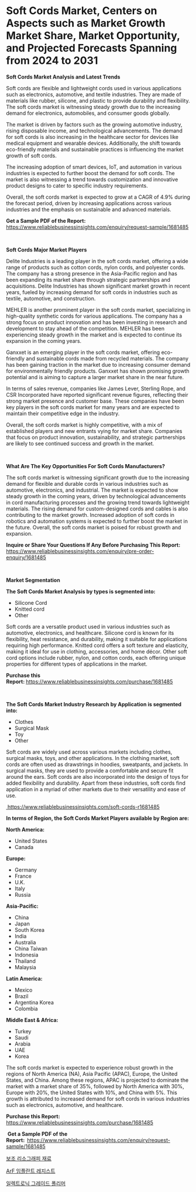 <p><h1>Soft Cords Market, Centers on Aspects such as Market Growth Market Share, Market Opportunity, and Projected Forecasts Spanning from 2024 to 2031</h1></p><p><strong>Soft Cords Market Analysis and Latest Trends</strong></p>
<p><p>Soft cords are flexible and lightweight cords used in various applications such as electronics, automotive, and textile industries. They are made of materials like rubber, silicone, and plastic to provide durability and flexibility. The soft cords market is witnessing steady growth due to the increasing demand for electronics, automobiles, and consumer goods globally.</p><p>The market is driven by factors such as the growing automotive industry, rising disposable income, and technological advancements. The demand for soft cords is also increasing in the healthcare sector for devices like medical equipment and wearable devices. Additionally, the shift towards eco-friendly materials and sustainable practices is influencing the market growth of soft cords.</p><p>The increasing adoption of smart devices, IoT, and automation in various industries is expected to further boost the demand for soft cords. The market is also witnessing a trend towards customization and innovative product designs to cater to specific industry requirements.</p><p>Overall, the soft cords market is expected to grow at a CAGR of 4.9% during the forecast period, driven by increasing applications across various industries and the emphasis on sustainable and advanced materials.</p></p>
<p><strong>Get a Sample PDF of the Report:&nbsp;</strong> <a href="https://www.reliablebusinessinsights.com/enquiry/request-sample/1681485">https://www.reliablebusinessinsights.com/enquiry/request-sample/1681485</a></p>
<p>&nbsp;</p>
<p><strong>Soft Cords Major Market Players</strong></p>
<p><p>Delite Industries is a leading player in the soft cords market, offering a wide range of products such as cotton cords, nylon cords, and polyester cords. The company has a strong presence in the Asia-Pacific region and has been expanding its market share through strategic partnerships and acquisitions. Delite Industries has shown significant market growth in recent years, fueled by increasing demand for soft cords in industries such as textile, automotive, and construction.</p><p>MEHLER is another prominent player in the soft cords market, specializing in high-quality synthetic cords for various applications. The company has a strong focus on product innovation and has been investing in research and development to stay ahead of the competition. MEHLER has been experiencing steady growth in the market and is expected to continue its expansion in the coming years.</p><p>Ganxxet is an emerging player in the soft cords market, offering eco-friendly and sustainable cords made from recycled materials. The company has been gaining traction in the market due to increasing consumer demand for environmentally friendly products. Ganxxet has shown promising growth potential and is aiming to capture a larger market share in the near future.</p><p>In terms of sales revenue, companies like James Lever, Sterling Rope, and CSR Incorporated have reported significant revenue figures, reflecting their strong market presence and customer base. These companies have been key players in the soft cords market for many years and are expected to maintain their competitive edge in the industry.</p><p>Overall, the soft cords market is highly competitive, with a mix of established players and new entrants vying for market share. Companies that focus on product innovation, sustainability, and strategic partnerships are likely to see continued success and growth in the market.</p></p>
<p>&nbsp;</p>
<p><strong>What Are The Key Opportunities For Soft Cords Manufacturers?</strong></p>
<p><p>The soft cords market is witnessing significant growth due to the increasing demand for flexible and durable cords in various industries such as automotive, electronics, and industrial. The market is expected to show steady growth in the coming years, driven by technological advancements in cord manufacturing processes and the growing trend towards lightweight materials. The rising demand for custom-designed cords and cables is also contributing to the market growth. Increased adoption of soft cords in robotics and automation systems is expected to further boost the market in the future. Overall, the soft cords market is poised for robust growth and expansion.</p></p>
<p><strong>Inquire or Share Your Questions If Any Before Purchasing This Report:</strong> <a href="https://www.reliablebusinessinsights.com/enquiry/pre-order-enquiry/1681485">https://www.reliablebusinessinsights.com/enquiry/pre-order-enquiry/1681485</a></p>
<p>&nbsp;</p>
<p><strong>Market Segmentation</strong></p>
<p><strong>The Soft Cords Market Analysis by types is segmented into:</strong></p>
<p><ul><li>Silicone Cord</li><li>Knitted cord</li><li>Other</li></ul></p>
<p><p>Soft cords are a versatile product used in various industries such as automotive, electronics, and healthcare. Silicone cord is known for its flexibility, heat resistance, and durability, making it suitable for applications requiring high performance. Knitted cord offers a soft texture and elasticity, making it ideal for use in clothing, accessories, and home décor. Other soft cord options include rubber, nylon, and cotton cords, each offering unique properties for different types of applications in the market.</p></p>
<p><strong>Purchase this Report:&nbsp;</strong><a href="https://www.reliablebusinessinsights.com/purchase/1681485">https://www.reliablebusinessinsights.com/purchase/1681485</a></p>
<p>&nbsp;</p>
<p><strong>The Soft Cords Market Industry Research by Application is segmented into:</strong></p>
<p><ul><li>Clothes</li><li>Surgical Mask</li><li>Toy</li><li>Other</li></ul></p>
<p><p>Soft cords are widely used across various markets including clothes, surgical masks, toys, and other applications. In the clothing market, soft cords are often used as drawstrings in hoodies, sweatpants, and jackets. In surgical masks, they are used to provide a comfortable and secure fit around the ears. Soft cords are also incorporated into the design of toys for added flexibility and durability. Apart from these industries, soft cords find application in a myriad of other markets due to their versatility and ease of use.</p></p>
<p><a href="https://www.reliablebusinessinsights.com/soft-cords-r1681485">&nbsp;https://www.reliablebusinessinsights.com/soft-cords-r1681485</a></p>
<p><strong>In terms of Region, the Soft Cords Market Players available by Region are:</strong></p>
<p>
    <p> <strong> North America: </strong>
        <ul>
            <li>United States</li>
            <li>Canada</li>
        </ul>
        </p> 
    <p> <strong> Europe: </strong>
        <ul>
            <li>Germany</li>
            <li>France</li>
            <li>U.K.</li>
            <li>Italy</li>
            <li>Russia</li>
        </ul>
        </p> 
    <p> <strong> Asia-Pacific: </strong>
        <ul>
            <li>China</li>
            <li>Japan</li>
            <li>South Korea</li>
            <li>India</li>
            <li>Australia</li>
            <li>China Taiwan</li>
            <li>Indonesia</li>
            <li>Thailand</li>
            <li>Malaysia</li>
        </ul>
        </p> 
    <p> <strong> Latin America: </strong>
        <ul>
            <li>Mexico</li>
            <li>Brazil</li>
            <li>Argentina Korea</li>
            <li>Colombia</li>
        </ul>
        </p> 
    <p> <strong> Middle East & Africa: </strong>
        <ul>
            <li>Turkey</li>
            <li>Saudi</li>
            <li>Arabia</li>
            <li>UAE</li>
            <li>Korea</li>
        </ul>
    </p>
    </p>
<p><p>The soft cords market is expected to experience robust growth in the regions of North America (NA), Asia Pacific (APAC), Europe, the United States, and China. Among these regions, APAC is projected to dominate the market with a market share of 35%, followed by North America with 30%, Europe with 20%, the United States with 10%, and China with 5%. This growth is attributed to increased demand for soft cords in various industries such as electronics, automotive, and healthcare.</p></p>
<p><strong>Purchase this Report: </strong><a href="https://www.reliablebusinessinsights.com/purchase/1681485">https://www.reliablebusinessinsights.com/purchase/1681485</a></p>
<p>&nbsp;<strong>Get a Sample PDF of the Report:&nbsp;&nbsp;</strong><a href="https://www.reliablebusinessinsights.com/enquiry/request-sample/1681485">https://www.reliablebusinessinsights.com/enquiry/request-sample/1681485</a></p>
<p><strong></strong></p>
<p><p><a href="https://github.com/vsr06p4p49/Market-Research-Report-List-2/blob/main/148048591993.md">보조 리소그래피 재료</a></p><p><a href="https://github.com/oajzkywllm460/Market-Research-Report-List-2/blob/main/365418491992.md">ArF 임플란트 레지스트</a></p><p><a href="https://github.com/Penelolack456456/Market-Research-Report-List-2/blob/main/478194191994.md">일렉트로닉 그레이드 폴리머</a></p></p>